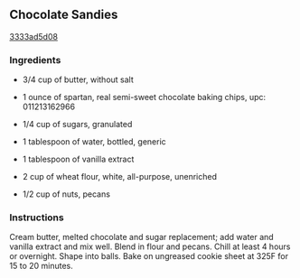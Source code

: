 ## Chocolate Sandies

[3333ad5d08](http://www.foodgeeks.com/recipes/1954)

### Ingredients

 - 3/4 cup of butter, without salt

 - 1 ounce of spartan, real semi-sweet chocolate baking chips, upc: 011213162966

 - 1/4 cup of sugars, granulated

 - 1 tablespoon of water, bottled, generic

 - 1 tablespoon of vanilla extract

 - 2 cup of wheat flour, white, all-purpose, unenriched

 - 1/2 cup of nuts, pecans

### Instructions

Cream butter, melted chocolate and sugar replacement; add water and vanilla extract and mix well. Blend in flour and pecans. Chill at least 4 hours or overnight. Shape into balls. Bake on ungreased cookie sheet at 325F for 15 to 20 minutes.